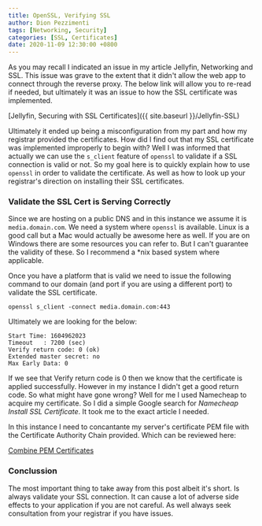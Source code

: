 ```yaml
---
title: OpenSSL, Verifying SSL
author: Dion Pezzimenti
tags: [Networking, Security]
categories: [SSL, Certificates]
date: 2020-11-09 12:30:00 +0800
---
```

As you may recall I indicated an issue in my article Jellyfin, Networking and SSL. This issue was grave to the extent that it didn't allow the web app to connect through the reverse proxy. The below link will allow you to re-read if needed, but ultimately it was an issue to how the SSL certificate was implemented. 

[Jellyfin, Securing with SSL Certificates]({{ site.baseurl }}/Jellyfin-SSL)

Ultimately it ended up being a misconfiguration from my part and how my registrar provided the certificates. How did I find out that my SSL certificate was implemented improperly to begin with? Well I was informed that actually we can use the `s_client` feature of `openssl` to validate if a SSL connection is valid or not. So my goal here is to quickly explain how to use `openssl` in order to validate the certificate. As well as how to look up your registrar's direction on installing their SSL certificates. 

### Validate the SSL Cert is Serving Correctly

Since we are hosting on a public DNS and in this instance we assume it is `media.domain.com`. We need a system where `openssl` is available. Linux is a good call but a Mac would actually be awesome here as well. If you are on Windows there are some resources you can refer to. But I can't guarantee the validity of these. So I recommend a *nix based system where applicable. 

Once you have a platform that is valid we need to issue the following command to our domain (and port if you are using a different port) to validate the SSL certificate.

`openssl s_client -connect media.domain.com:443`

Ultimately we are looking for the below: 

```
Start Time: 1604962023
Timeout   : 7200 (sec)
Verify return code: 0 (ok)
Extended master secret: no
Max Early Data: 0
```

If we see that Verify return code is 0 then we know that the certificate is applied successfully. However in my instance I didn't get a good return code. So what might have gone wrong? Well for me I used Namecheap to acquire my certificate. So I did a simple Google search for *Namecheap Install SSL Certificate*. It took me to the exact article I needed. 

In this instance I need to concantante my server's certificate PEM file with the Certificate Authority Chain provided. Which can be reviewed here: 

[Combine PEM Certificates](https://support.vidyocloud.com/hc/en-us/articles/115000460374-Combining-root-and-intermediate-certificates)

### Conclussion 

The most important thing to take away from this post albeit it's short. Is always validate your SSL connection. It can cause a lot of adverse side effects to your application if you are not careful. As well always seek consultation from your registrar if you have issues. 